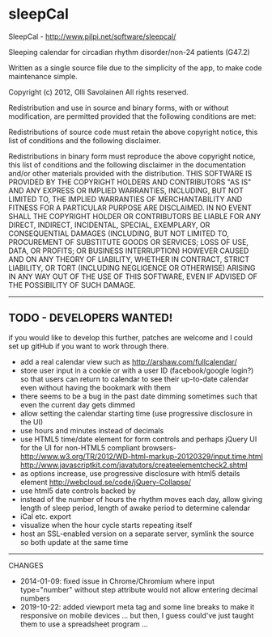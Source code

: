 # sleepCal

SleepCal - http://www.pilpi.net/software/sleepcal/

Sleeping calendar for circadian rhythm disorder/non-24 patients (G47.2)

Written as a single source file due to the simplicity of the app, to make code maintenance simple.

Copyright (c) 2012, Olli Savolainen 
All rights reserved. 

Redistribution and use in source and binary forms, with or without modification, are permitted provided that the following conditions are met:

Redistributions of source code must retain the above copyright notice, this list of conditions and the following disclaimer.

Redistributions in binary form must reproduce the above copyright notice, this list of conditions and the following disclaimer in the documentation and/or other materials provided with the distribution.
THIS SOFTWARE IS PROVIDED BY THE COPYRIGHT HOLDERS AND CONTRIBUTORS "AS IS" AND ANY EXPRESS OR IMPLIED WARRANTIES, INCLUDING, BUT NOT LIMITED TO, THE IMPLIED WARRANTIES OF MERCHANTABILITY AND FITNESS FOR A PARTICULAR PURPOSE ARE DISCLAIMED. IN NO EVENT SHALL THE COPYRIGHT HOLDER OR CONTRIBUTORS BE LIABLE FOR ANY DIRECT, INDIRECT, INCIDENTAL, SPECIAL, EXEMPLARY, OR CONSEQUENTIAL DAMAGES (INCLUDING, BUT NOT LIMITED TO, PROCUREMENT OF SUBSTITUTE GOODS OR SERVICES; LOSS OF USE, DATA, OR PROFITS; OR BUSINESS INTERRUPTION) HOWEVER CAUSED AND ON ANY THEORY OF LIABILITY, WHETHER IN CONTRACT, STRICT LIABILITY, OR TORT (INCLUDING NEGLIGENCE OR OTHERWISE) ARISING IN ANY WAY OUT OF THE USE OF THIS SOFTWARE, EVEN IF ADVISED OF THE POSSIBILITY OF SUCH DAMAGE.

***

## TODO - DEVELOPERS WANTED!

if you would like to develop this further, patches are welcome and I could set up gitHub if you want to work through there.
* add a real calendar view such as http://arshaw.com/fullcalendar/
* store user input in a cookie or with a user ID (facebook/google login?) so that users can return to calendar to see their up-to-date calendar even without having the bookmark with them
* there seems to be a bug in the past date dimming sometimes such that even the current day gets dimmed
* allow setting the calendar starting time (use progressive disclosure in the UI)
* use hours and minutes instead of decimals
* use HTML5 time/date element for form controls and perhaps jQuery UI for the UI for non-HTML5 compliant browsers- http://www.w3.org/TR/2012/WD-html-markup-20120329/input.time.html  http://www.javascriptkit.com/javatutors/createelementcheck2.shtml
* as options increase, use progressive disclosure with html5 details element http://webcloud.se/code/jQuery-Collapse/
* use html5 date controls backed by
* instead of the number of hours the rhythm moves each day, allow giving length of sleep period, length of awake period to determine calendar 
* iCal etc. export
* visualize when the hour cycle starts repeating itself
* host an SSL-enabled version on a separate server, symlink the source so both update at the same time
*** 
CHANGES
* 2014-01-09: fixed issue in Chrome/Chromium where input type="number" without step attribute would not allow entering decimal numbers
* 2019-10-22: added viewport meta tag and some line breaks to make it responsive on mobile devices
... but then, I guess could've just taught them to use a spreadsheet program ...
